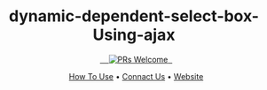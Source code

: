 <h1 align="center">dynamic-dependent-select-box-Using-ajax</h1>

<p align="center">
  <a href="http://aburayhan.net">
    <img src="https://img.shields.io/badge/PRs-welcome-brightgreen.svg?style=flat-square" alt="PRs Welcome">
  </a>
</p>
<p align="center">
  <a href="https://aburayhan.net/dynamic-dependent-select-box-using-jquery-ajax-and-php/">How To Use</a> • <a href="https://aburayhan.net/contact-us/">Connact Us</a> • <a href="https://aburayhan.net">Website</a> 
</p>

